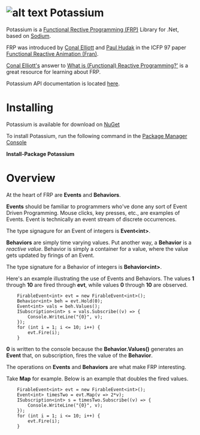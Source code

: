 ![alt text](https://github.com/jerometerry/potassium/raw/master/img/potassium64.png "Potassium") Potassium
====================================================================================================

Potassium is a [Functional Rective Programming (FRP)](http://www.haskell.org/haskellwiki/Functional_Reactive_Programming) Library for .Net, based on  [Sodium](https://github.com/kentuckyfriedtakahe/sodium).

FRP was introduced by [Conal Elliott](http://conal.net/) and [Paul Hudak](http://haskell.cs.yale.edu/people/paul-hudak/) in the ICFP 97 paper [Functional Reactive Animation (Fran)](http://conal.net/papers/icfp97/). 

[Conal Elliott's](http://conal.net/) answer to [What is (Functional) Reactive Programming?'](http://stackoverflow.com/questions/1028250/what-is-functional-reactive-programming) is a great resource for learning about FRP.

Potassium API documentation is located [here](http://jterry.azurewebsites.net/potassium/).

Installing
==========

Potassium is available for download on [NuGet](http://www.nuget.org/packages/Potassium/)

To install Potassium, run the following command in the [Package Manager Console](http://docs.nuget.org/docs/start-here/using-the-package-manager-console)

**Install-Package Potassium**

Overview
========

At the heart of FRP are **Events** and **Behaviors**.

**Events** should be familiar to programmers who've done any sort of Event Driven Programming. Mouse clicks, key presses, etc., are examples of Events. Event is technically an event stream of discrete occurrences.

The type signagure for an Event of integers is **Event&lt;int&gt;**. 

**Behaviors** are simply time varying values. Put another way, a **Behavior** is a *reactive value*. Behavior is simply a container for a value, where the value gets updated by firings of an Event.

The type signature for a Behavior of integers is **Behavior&lt;int&gt;**.

Here's an example illustrating the use of Events and Behaviors. The values **1** through **10** are fired through **evt**, while values **0** through **10** are observed. 

```
	FirableEvent<int> evt = new FirableEvent<int>();
	Behavior<int> beh = evt.Hold(0);
	Event<int> vals = beh.Values();
	ISubscription<int> s = vals.Subscribe((v) => {
		Console.WriteLine("{0}", v);
	});
	for (int i = 1; i <= 10; i++) {
		evt.Fire(i);
	}
```

**0** is written to the console because the **Behavior.Values()** generates an **Event** that, on subscription, fires the value of the **Behavior**.

The operations on **Events** and **Behaviors** are what make FRP interesting. 

Take **Map** for example. Below is an example that doubles the fired values. 

```
	FirableEvent<int> evt = new FirableEvent<int>();
	Event<int> timesTwo = evt.Map(v => 2*v);
	ISubscription<int> s = timesTwo.Subscribe((v) => {
		Console.WriteLine("{0}", v);
	});
	for (int i = 1; i <= 10; i++) {
		evt.Fire(i);
	}
```
